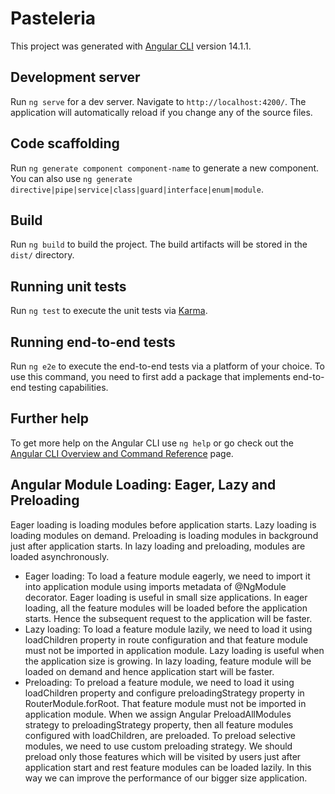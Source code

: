# Pasteleria

This project was generated with [Angular CLI](https://github.com/angular/angular-cli) version 14.1.1.

## Development server

Run `ng serve` for a dev server. Navigate to `http://localhost:4200/`. The application will automatically reload if you change any of the source files.

## Code scaffolding

Run `ng generate component component-name` to generate a new component. You can also use `ng generate directive|pipe|service|class|guard|interface|enum|module`.

## Build

Run `ng build` to build the project. The build artifacts will be stored in the `dist/` directory.

## Running unit tests

Run `ng test` to execute the unit tests via [Karma](https://karma-runner.github.io).

## Running end-to-end tests

Run `ng e2e` to execute the end-to-end tests via a platform of your choice. To use this command, you need to first add a package that implements end-to-end testing capabilities.

## Further help

To get more help on the Angular CLI use `ng help` or go check out the [Angular CLI Overview and Command Reference](https://angular.io/cli) page.

## Angular Module Loading: Eager, Lazy and Preloading

Eager loading is loading modules before application starts. Lazy loading is loading modules on demand. Preloading is loading modules in background just after application starts. In lazy loading and preloading, modules are loaded asynchronously.

- Eager loading: To load a feature module eagerly, we need to import it into application module using imports metadata of @NgModule decorator. Eager loading is useful in small size applications. In eager loading, all the feature modules will be loaded before the application starts. Hence the subsequent request to the application will be faster.
- Lazy loading: To load a feature module lazily, we need to load it using loadChildren property in route configuration and that feature module must not be imported in application module. Lazy loading is useful when the application size is growing. In lazy loading, feature module will be loaded on demand and hence application start will be faster.
- Preloading: To preload a feature module, we need to load it using loadChildren property and configure preloadingStrategy property in RouterModule.forRoot. That feature module must not be imported in application module. When we assign Angular PreloadAllModules strategy to preloadingStrategy property, then all feature modules configured with loadChildren, are preloaded. To preload selective modules, we need to use custom preloading strategy. We should preload only those features which will be visited by users just after application start and rest feature modules can be loaded lazily. In this way we can improve the performance of our bigger size application.
